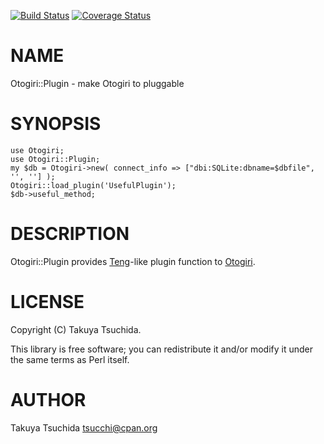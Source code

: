 [![Build Status](https://travis-ci.org/tsucchi/p5-Otogiri-Plugin.png?branch=master)](https://travis-ci.org/tsucchi/p5-Otogiri-Plugin) [![Coverage Status](https://coveralls.io/repos/tsucchi/p5-Otogiri-Plugin/badge.png?branch=master)](https://coveralls.io/r/tsucchi/p5-Otogiri-Plugin?branch=master)
# NAME

Otogiri::Plugin - make Otogiri to pluggable

# SYNOPSIS

    use Otogiri;
    use Otogiri::Plugin;
    my $db = Otogiri->new( connect_info => ["dbi:SQLite:dbname=$dbfile", '', ''] );
    Otogiri::load_plugin('UsefulPlugin');
    $db->useful_method;



# DESCRIPTION

Otogiri::Plugin provides [Teng](http://search.cpan.org/perldoc?Teng)\-like plugin function to [Otogiri](http://search.cpan.org/perldoc?Otogiri).

# LICENSE

Copyright (C) Takuya Tsuchida.

This library is free software; you can redistribute it and/or modify
it under the same terms as Perl itself.

# AUTHOR

Takuya Tsuchida <tsucchi@cpan.org>
